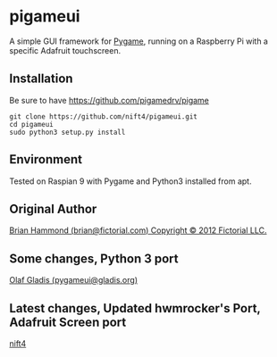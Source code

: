 # pigameui

A simple GUI framework for [Pygame](http://www.pygame.org), running on a Raspberry Pi with a specific Adafruit touchscreen.


## Installation
Be sure to have https://github.com/pigamedrv/pigame

    git clone https://github.com/nift4/pigameui.git
    cd pigameui
    sudo python3 setup.py install

## Environment

Tested on Raspian 9 with Pygame and Python3 installed from apt.

## Original Author

[Brian Hammond (brian@fictorial.com) Copyright © 2012 Fictorial LLC.](https://github.com/fictorial)

## Some changes, Python 3 port

[Olaf Gladis (pygameui@gladis.org)](https://github.com/hwmrocker)

## Latest changes, Updated hwmrocker's Port, Adafruit Screen port

[nift4](https://git.io/nift4_profile)
